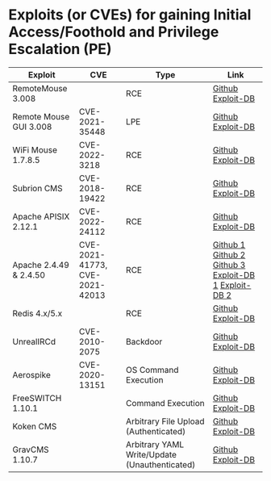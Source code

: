 # Exploits (or CVEs) for gaining Initial Access/Foothold and Privilege Escalation (PE)

| Exploit                | CVE            | Type                 | Link                                                                                                                      |
|------------------------|----------------|----------------------|---------------------------------------------------------------------------------------------------------------------------|
| RemoteMouse 3.008      |                | RCE                  | [Github](https://github.com/p0dalirius/RemoteMouse-3.008-Exploit) [Exploit-DB](https://www.exploit-db.com/exploits/46697) |
| Remote Mouse GUI 3.008 | CVE-2021-35448 | LPE                  | [Github]() [Exploit-DB](https://www.exploit-db.com/exploits/50047)                                                        |
| WiFi Mouse 1.7.8.5     | CVE-2022-3218  | RCE                  | [Github]() [Exploit-DB](https://www.exploit-db.com/exploits/49601)                                                        |
| Subrion CMS            | CVE-2018-19422 | RCE                  | [Github](https://github.com/hev0x/CVE-2018-19422-SubrionCMS-RCE) [Exploit-DB](https://www.exploit-db.com/exploits/49876)  |
| Apache APISIX 2.12.1   | CVE-2022-24112 | RCE                  | [Github]() [Exploit-DB](https://www.exploit-db.com/exploits/50829)                                                        |
| Apache 2.4.49 & 2.4.50 | CVE-2021-41773, CVE-2021-42013 | RCE                  | [Github 1](https://github.com/sergiovks/LFI-RCE-Unauthenticated-Apache-2.4.49-2.4.50) [Github 2](https://github.com/iosifache/ApacheRCEEssay) [Github 3](https://github.com/Zyx2440/Apache-HTTP-Server-2.4.50-RCE) [Exploit-DB 1](https://www.exploit-db.com/exploits/50383) [Exploit-DB 2](https://www.exploit-db.com/exploits/50446)               | 
| Redis 4.x/5.x          |                | RCE                  | [Github](https://github.com/Ridter/redis-rce?tab=readme-ov-file) [Exploit-DB]() |
| UnrealIRCd             | CVE-2010-2075  | Backdoor             | [Github](https://github.com/Ranger11Danger/UnrealIRCd-3.2.8.1-Backdoor) [Exploit-DB]()                                    |
| Aerospike              | CVE-2020-13151 | OS Command Execution | [Github](https://github.com/b4ny4n/CVE-2020-13151) [Exploit-DB](https://www.exploit-db.com/exploits/49067)                |        
| FreeSWITCH 1.10.1      |                | Command Execution    | [Github]() [Exploit-DB](https://www.exploit-db.com/exploits/47799)                                                        |
| Koken CMS              |                | Arbitrary File Upload (Authenticated) | [Github](https://github.com/V1n1v131r4/Bypass-File-Upload-on-Koken-CMS/blob/master/README.md) [Exploit-DB](https://www.exploit-db.com/exploits/48706) |
| GravCMS 1.10.7         |                | Arbitrary YAML Write/Update (Unauthenticated) | [Github](https://github.com/getgrav/grav-plugin-admin/security/advisories/GHSA-6f53-6qgv-39pj) [Exploit-DB](https://www.exploit-db.com/exploits/49973) |
